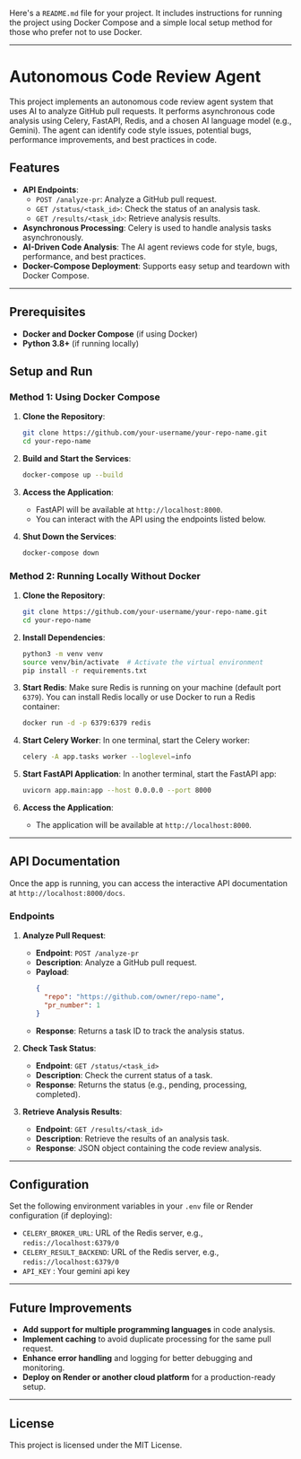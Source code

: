 Here's a `README.md` file for your project. It includes instructions for running the project using Docker Compose and a simple local setup method for those who prefer not to use Docker.

---

# Autonomous Code Review Agent

This project implements an autonomous code review agent system that uses AI to analyze GitHub pull requests. It performs asynchronous code analysis using Celery, FastAPI, Redis, and a chosen AI language model (e.g., Gemini). The agent can identify code style issues, potential bugs, performance improvements, and best practices in code.

## Features

- **API Endpoints**:
  - `POST /analyze-pr`: Analyze a GitHub pull request.
  - `GET /status/<task_id>`: Check the status of an analysis task.
  - `GET /results/<task_id>`: Retrieve analysis results.
- **Asynchronous Processing**: Celery is used to handle analysis tasks asynchronously.
- **AI-Driven Code Analysis**: The AI agent reviews code for style, bugs, performance, and best practices.
- **Docker-Compose Deployment**: Supports easy setup and teardown with Docker Compose.

---

## Prerequisites

- **Docker and Docker Compose** (if using Docker)
- **Python 3.8+** (if running locally)

## Setup and Run

### Method 1: Using Docker Compose

1. **Clone the Repository**:
   ```bash
   git clone https://github.com/your-username/your-repo-name.git
   cd your-repo-name
   ```

2. **Build and Start the Services**:
   ```bash
   docker-compose up --build
   ```

3. **Access the Application**:
   - FastAPI will be available at `http://localhost:8000`.
   - You can interact with the API using the endpoints listed below.

4. **Shut Down the Services**:
   ```bash
   docker-compose down
   ```

### Method 2: Running Locally Without Docker

1. **Clone the Repository**:
   ```bash
   git clone https://github.com/your-username/your-repo-name.git
   cd your-repo-name
   ```

2. **Install Dependencies**:
   ```bash
   python3 -m venv venv
   source venv/bin/activate  # Activate the virtual environment
   pip install -r requirements.txt
   ```

3. **Start Redis**:
   Make sure Redis is running on your machine (default port `6379`). You can install Redis locally or use Docker to run a Redis container:
   ```bash
   docker run -d -p 6379:6379 redis
   ```

4. **Start Celery Worker**:
   In one terminal, start the Celery worker:
   ```bash
   celery -A app.tasks worker --loglevel=info
   ```

5. **Start FastAPI Application**:
   In another terminal, start the FastAPI app:
   ```bash
   uvicorn app.main:app --host 0.0.0.0 --port 8000
   ```

6. **Access the Application**:
   - The application will be available at `http://localhost:8000`.

---

## API Documentation

Once the app is running, you can access the interactive API documentation at `http://localhost:8000/docs`.

### Endpoints

1. **Analyze Pull Request**:
   - **Endpoint**: `POST /analyze-pr`
   - **Description**: Analyze a GitHub pull request.
   - **Payload**:
     ```json
     {
       "repo": "https://github.com/owner/repo-name",
       "pr_number": 1
     }
     ```
   - **Response**: Returns a task ID to track the analysis status.

2. **Check Task Status**:
   - **Endpoint**: `GET /status/<task_id>`
   - **Description**: Check the current status of a task.
   - **Response**: Returns the status (e.g., pending, processing, completed).

3. **Retrieve Analysis Results**:
   - **Endpoint**: `GET /results/<task_id>`
   - **Description**: Retrieve the results of an analysis task.
   - **Response**: JSON object containing the code review analysis.

---

## Configuration

Set the following environment variables in your `.env` file or Render configuration (if deploying):

- `CELERY_BROKER_URL`: URL of the Redis server, e.g., `redis://localhost:6379/0`
- `CELERY_RESULT_BACKEND`: URL of the Redis server, e.g., `redis://localhost:6379/0`
- `API_KEY` : Your gemini api key
---

## Future Improvements

- **Add support for multiple programming languages** in code analysis.
- **Implement caching** to avoid duplicate processing for the same pull request.
- **Enhance error handling** and logging for better debugging and monitoring.
- **Deploy on Render or another cloud platform** for a production-ready setup.

---

## License

This project is licensed under the MIT License.